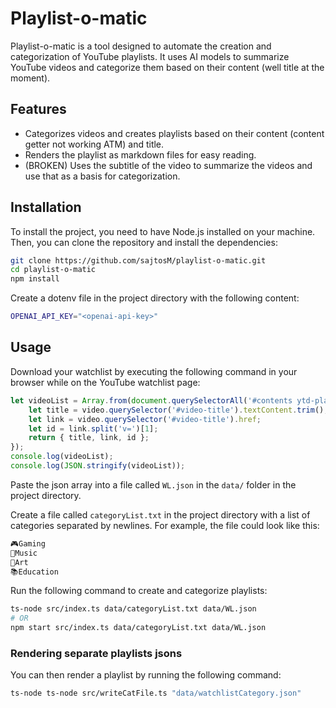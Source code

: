 # Playlist-o-matic

Playlist-o-matic is a tool designed to automate the creation and categorization of YouTube playlists. It uses AI models to summarize YouTube videos and categorize them based on their content (well title at the moment).

## Features

- Categorizes videos and creates playlists based on their content (content getter not working ATM) and title.
- Renders the playlist as markdown files for easy reading.
- (BROKEN) Uses the subtitle of the video to summarize the videos and use that as a basis for categorization.

## Installation

To install the project, you need to have Node.js installed on your machine. Then, you can clone the repository and install the dependencies:

```sh
git clone https://github.com/sajtosM/playlist-o-matic.git
cd playlist-o-matic
npm install
```

Create a dotenv file in the project directory with the following content:

```sh
OPENAI_API_KEY="<openai-api-key>"
```

## Usage

Download your watchlist by executing the following command in your browser while on the YouTube watchlist page:

```js
let videoList = Array.from(document.querySelectorAll('#contents ytd-playlist-video-renderer')).map(video => {
    let title = video.querySelector('#video-title').textContent.trim();
    let link = video.querySelector('#video-title').href;
    let id = link.split('v=')[1];
    return { title, link, id };
});
console.log(videoList);
console.log(JSON.stringify(videoList));
```

Paste the json array into a file called `WL.json` in the `data/` folder in the project directory. 

Create a file called `categoryList.txt` in the project directory with a list of categories separated by newlines. For example, the file could look like this:

```txt
🎮Gaming
🎵Music
🎨Art
📚Education
```

Run the following command to create and categorize playlists:

```sh
ts-node src/index.ts data/categoryList.txt data/WL.json
# OR
npm start src/index.ts data/categoryList.txt data/WL.json
```

### Rendering separate playlists jsons

You can then render a playlist by running the following command:

```sh
ts-node ts-node src/writeCatFile.ts "data/watchlistCategory.json"
```
